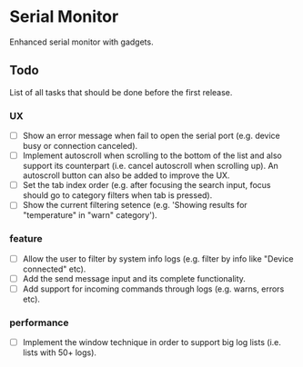 # Serial Monitor

Enhanced serial monitor with gadgets.

## Todo
List of all tasks that should be done before the first release.

### UX
- [ ] Show an error message when fail to open the serial port (e.g. device busy or connection canceled).
- [ ] Implement autoscroll when scrolling to the bottom of the list and also support its counterpart (i.e. cancel autoscroll when scrolling up). An autoscroll button can also be added to improve the UX.
- [ ] Set the tab index order (e.g. after focusing the search input, focus should go to category filters when tab is pressed).
- [ ] Show the current filtering setence (e.g. 'Showing results for "temperature" in "warn" category').

### feature
- [ ] Allow the user to filter by system info logs (e.g. filter by info like "Device connected" etc).
- [ ] Add the send message input and its complete functionality.
- [ ] Add support for incoming commands through logs (e.g. warns, errors etc).
### performance
- [ ] Implement the window technique in order to support big log lists (i.e. lists with 50+ logs).